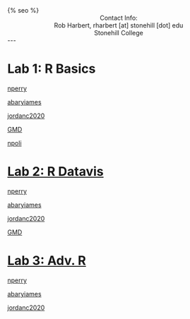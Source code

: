 ﻿<html>
  <head>
    {% seo %}
  </head>
</html>

<center>
Contact Info:<br>
Rob Harbert, 
rharbert [at] stonehill [dot] edu <br>
Stonehill College <br>
</center>
---
 
# Lab 1: R Basics
<a href='blogs/nperry/Lab1.html'> nperry

<a href='blogs/abaryiames/Lab1.html'> abaryiames

<a href='blogs/jordanc2020/lab1.html'> jordanc2020

<a href='blogs/GMD/rmarkdown2.html'> GMD

<a href='blogs/npoli/Lab1.html'> npoli

# Lab 2: R Datavis

<a href='blogs/nperry/Lab2.html'> nperry

<a href='blogs/abaryiames/Lab_2.html'> abaryiames

<a href='blogs/jordanc2020/week3lab.html'> jordanc2020

<a href='blogs/GMD/rmarkdown3.html'> GMD

# Lab 3: Adv. R

<a href='blogs/nperry/Lab3.html'> nperry

<a href='blogs/abaryiames/Lab3.html'> abaryiames

<a href='blogs/jordanc2020/Lab_4.html'> jordanc2020


